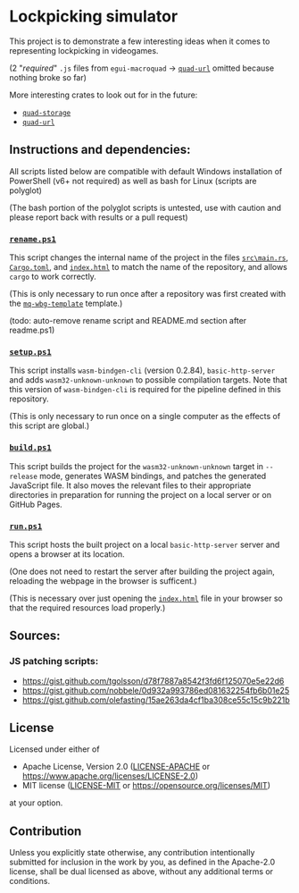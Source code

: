 # Lockpicking simulator

This project is to demonstrate a few interesting ideas when it comes to
representing lockpicking in videogames.


(2 "_required_" `.js` files from `egui-macroquad` -> 
[`quad-url`](https://github.com/optozorax/quad-url)
omitted because nothing broke so far)


More interesting crates to look out for in the future:
- [`quad-storage`](https://crates.io/crates/quad-storage)
- [`quad-url`](https://crates.io/crates/quad-url)

## Instructions and dependencies:

All scripts listed below are compatible with default Windows installation of
PowerShell (v6+ not required) as well as bash for Linux (scripts are polyglot)

(The bash portion of the polyglot scripts is untested, use with caution
and please report back with results or a pull request)

### [`rename.ps1`](rename.ps1)
This script changes the internal name of the project in the files
[`src\main.rs`](src\main.rs),
[`Cargo.toml`](Cargo.toml), and
[`index.html`](index.html)
to match the name of the repository, and allows `cargo` to work correctly.

(This is only necessary to run once after a repository was first created with the
[`mq-wbg-template`](https://github.com/GhtGhoster/mq-wbg-template) template.)

(todo: auto-remove rename script and README.md section after readme.ps1)

### [`setup.ps1`](setup.ps1)
This script installs `wasm-bindgen-cli` (version 0.2.84), `basic-http-server`
and adds `wasm32-unknown-unknown` to possible compilation targets.
Note that this version of `wasm-bindgen-cli` is required for the pipeline
defined in this repository.

(This is only necessary to run once on a single computer as the effects
of this script are global.)

### [`build.ps1`](build.ps1)
This script builds the project for the `wasm32-unknown-unknown` target in
`--release` mode, generates WASM bindings, and patches the generated JavaScript
file. It also moves the relevant files to their appropriate directories
in preparation for running the project on a local server or on GitHub Pages.

### [`run.ps1`](run.ps1)
This script hosts the built project on a local `basic-http-server`
server and opens a browser at its location.

(One does not need to restart the server after building the project again,
reloading the webpage in the browser is sufficent.)

(This is necessary over just opening the [`index.html`](index.html)
file in your browser so that the required resources load properly.)

## Sources:
### JS patching scripts:
- https://gist.github.com/tgolsson/d78f7887a8542f3fd6f125070e5e22d6
- https://gist.github.com/nobbele/0d932a993786ed081632254fb6b01e25
- https://gist.github.com/olefasting/15ae263da4cf1ba308ce55c15c9b221b

## License

Licensed under either of

- Apache License, Version 2.0
  ([LICENSE-APACHE](LICENSE-APACHE) or https://www.apache.org/licenses/LICENSE-2.0)
- MIT license
  ([LICENSE-MIT](LICENSE-MIT) or https://opensource.org/licenses/MIT)

at your option.

## Contribution

Unless you explicitly state otherwise, any contribution intentionally submitted
for inclusion in the work by you, as defined in the Apache-2.0 license, shall be
dual licensed as above, without any additional terms or conditions.
